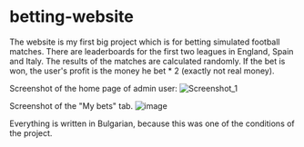 # betting-website
The website is my first big project which is for betting simulated football matches. There are leaderboards for the first two leagues in England, Spain and Italy. The results of the matches are calculated randomly. If the bet is won, the user's profit is the money he bet * 2 (exactly not real money).

Screenshot of the home page of admin user:
![Screenshot_1](https://user-images.githubusercontent.com/95773359/236321746-3a73414a-a8ac-48a8-892f-cda6c0dba977.png)

Screenshot of the "My bets" tab.
![image](https://user-images.githubusercontent.com/95773359/236321990-ed19abd5-26d5-484c-99a9-bed67430ae6b.png)

Everything is written in Bulgarian, because this was one of the conditions of the project.
